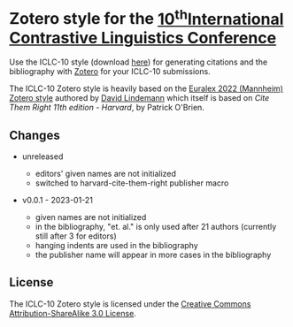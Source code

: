 # Zotero style for the [10<sup>th</sup>International Contrastive Linguistics Conference](https://iclc10.ids-mannheim.de/keynotes.shtml)

Use the ICLC-10 style (download [here](https://github.com/ICLC-10/Zotero/releases/latest/download/ICLC-10.csl)) for generating citations and the bibliography with [Zotero](https://www.zotero.org/) for your ICLC-10 submissions.

The ICLC-10 Zotero style is heavily based on the [Euralex 2022 (Mannheim) Zotero style](https://github.com/elexis-eu/elexifinder/blob/master/Zotero/euralex-2022-mannheim.csl) authored by [David Lindemann](https://github.com/dlindem) which itself is based on *Cite Them Right 11th edition - Harvard*, by Patrick O'Brien.

## Changes

- unreleased
  - editors' given names are not initialized
  - switched to harvard-cite-them-right publisher macro

- v0.0.1 - 2023-01-21
  - given names are not initialized
  - in the bibliography, "et. al." is only used after 21 authors (currently still after 3 for editors)
  - hanging indents are used in the bibliography
  - the publisher name will appear in more cases in the bibliography

## License

The ICLC-10 Zotero style is licensed under the [Creative Commons Attribution-ShareAlike 3.0 License](http://creativecommons.org/licenses/by-sa/3.0/).

